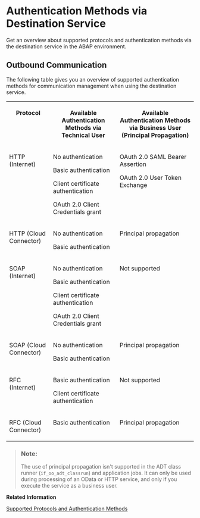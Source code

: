 <!-- loio2da17aa7ba9e463c8e9bfaaeffc71448 -->

# Authentication Methods via Destination Service

Get an overview about supported protocols and authentication methods via the destination service in the ABAP environment.



## Outbound Communication

The following table gives you an overview of supported authentication methods for communication management when using the destination service.


<table>
<tr>
<th valign="top">

Protocol

</th>
<th valign="top">

Available Authentication Methods via Technical User

</th>
<th valign="top">

Available Authentication Methods via Business User \(Principal Propagation\)

</th>
</tr>
<tr>
<td valign="top">

HTTP \(Internet\)

</td>
<td valign="top">

No authentication

Basic authentication

Client certificate authentication

OAuth 2.0 Client Credentials grant

</td>
<td valign="top">

OAuth 2.0 SAML Bearer Assertion

OAuth 2.0 User Token Exchange

</td>
</tr>
<tr>
<td valign="top">

HTTP \(Cloud Connector\)

</td>
<td valign="top">

No authentication

Basic authentication

</td>
<td valign="top">

Principal propagation

</td>
</tr>
<tr>
<td valign="top">

SOAP \(Internet\)

</td>
<td valign="top">

No authentication

Basic authentication

Client certificate authentication

OAuth 2.0 Client Credentials grant

</td>
<td valign="top">

Not supported

</td>
</tr>
<tr>
<td valign="top">

SOAP \(Cloud Connector\)

</td>
<td valign="top">

No authentication

Basic authentication

</td>
<td valign="top">

Principal propagation

</td>
</tr>
<tr>
<td valign="top">

RFC \(Internet\)

</td>
<td valign="top">

Basic authentication

Client certificate authentication

</td>
<td valign="top">

Not supported

</td>
</tr>
<tr>
<td valign="top">

RFC \(Cloud Connector\)

</td>
<td valign="top">

Basic authentication

</td>
<td valign="top">

Principal propagation

</td>
</tr>
</table>

> ### Note:  
> The use of principal propagation isn't supported in the ADT class runner \(`if_oo_adt_classrun`\) and application jobs. It can only be used during processing of an OData or HTTP service, and only if you execute the service as a business user.

**Related Information**  


[Supported Protocols and Authentication Methods](supported-protocols-and-authentication-methods-437e9d4.md "Get an overview about supported protocols and authentication methods in the ABAP environment.")

